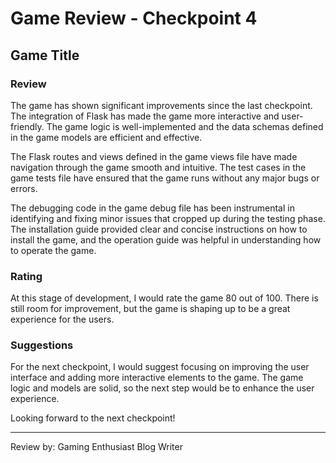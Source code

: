 # Game Review - Checkpoint 4

## Game Title

### Review

The game has shown significant improvements since the last checkpoint. The integration of Flask has made the game more interactive and user-friendly. The game logic is well-implemented and the data schemas defined in the game models are efficient and effective.

The Flask routes and views defined in the game views file have made navigation through the game smooth and intuitive. The test cases in the game tests file have ensured that the game runs without any major bugs or errors.

The debugging code in the game debug file has been instrumental in identifying and fixing minor issues that cropped up during the testing phase. The installation guide provided clear and concise instructions on how to install the game, and the operation guide was helpful in understanding how to operate the game.

### Rating

At this stage of development, I would rate the game 80 out of 100. There is still room for improvement, but the game is shaping up to be a great experience for the users.

### Suggestions

For the next checkpoint, I would suggest focusing on improving the user interface and adding more interactive elements to the game. The game logic and models are solid, so the next step would be to enhance the user experience.

Looking forward to the next checkpoint!

---

Review by: Gaming Enthusiast Blog Writer